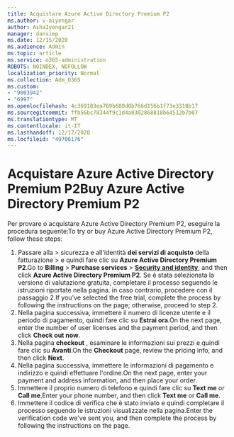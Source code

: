 ```yaml
---
title: Acquistare Azure Active Directory Premium P2
ms.author: v-aiyengar
author: AshaIyengar21
manager: dansimp
ms.date: 12/15/2020
ms.audience: Admin
ms.topic: article
ms.service: o365-administration
ROBOTS: NOINDEX, NOFOLLOW
localization_priority: Normal
ms.collection: Adm_O365
ms.custom:
- "9003942"
- "6997"
ms.openlocfilehash: 4c369183ea769b688d0b766d156b1f73e3318b17
ms.sourcegitcommit: ffb56bc78344f9c1d4a0302868818b64512b7b07
ms.translationtype: MT
ms.contentlocale: it-IT
ms.lasthandoff: 12/17/2020
ms.locfileid: "49706176"
---
```

# <a name="buy-azure-active-directory-premium-p2"></a><span data-ttu-id="92152-102">Acquistare Azure Active Directory Premium P2</span><span class="sxs-lookup"><span data-stu-id="92152-102">Buy Azure Active Directory Premium P2</span></span>

<span data-ttu-id="92152-103">Per provare o acquistare Azure Active Directory Premium P2, eseguire la procedura seguente:</span><span class="sxs-lookup"><span data-stu-id="92152-103">To try or buy Azure Active Directory Premium P2, follow these steps:</span></span>

1. <span data-ttu-id="92152-104">Passare alla   >  sicurezza e all'identità **dei servizi di acquisto** della fatturazione  >  [](https://go.microsoft.com/fwlink/?linkid=2131946)e quindi fare clic su **Azure Active Directory Premium P2**.</span><span class="sxs-lookup"><span data-stu-id="92152-104">Go to **Billing** > **Purchase services** > [**Security and identity**](https://go.microsoft.com/fwlink/?linkid=2131946), and then click **Azure Active Directory Premium P2**.</span></span>
<span data-ttu-id="92152-105">Se è stata selezionata la versione di valutazione gratuita, completare il processo seguendo le istruzioni riportate nella pagina. in caso contrario, procedere con il passaggio 2.</span><span class="sxs-lookup"><span data-stu-id="92152-105">If you've selected the free trial, complete the process by following the instructions on the page; otherwise, proceed to step 2.</span></span>
1. <span data-ttu-id="92152-106">Nella pagina successiva, immettere il numero di licenze utente e il periodo di pagamento, quindi fare clic su **Estrai ora**.</span><span class="sxs-lookup"><span data-stu-id="92152-106">On the next page, enter the number of user licenses and the payment period, and then click **Check out now**.</span></span>
1. <span data-ttu-id="92152-107">Nella pagina **checkout** , esaminare le informazioni sui prezzi e quindi fare clic su **Avanti**.</span><span class="sxs-lookup"><span data-stu-id="92152-107">On the **Checkout** page, review the pricing info, and then click **Next**.</span></span>
1. <span data-ttu-id="92152-108">Nella pagina successiva, immettere le informazioni di pagamento e indirizzo e quindi effettuare l'ordine.</span><span class="sxs-lookup"><span data-stu-id="92152-108">On the next page, enter your payment and address information, and then place your order.</span></span>
1. <span data-ttu-id="92152-109">Immettere il proprio numero di telefono e quindi fare clic su **Text me** or **Call me**.</span><span class="sxs-lookup"><span data-stu-id="92152-109">Enter your phone number, and then click **Text me** or **Call me**.</span></span>
1. <span data-ttu-id="92152-110">Immettere il codice di verifica che è stato inviato e quindi completare il processo seguendo le istruzioni visualizzate nella pagina.</span><span class="sxs-lookup"><span data-stu-id="92152-110">Enter the verification code we've sent you, and then complete the process by following the instructions on the page.</span></span>
